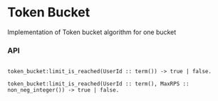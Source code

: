 # Token Bucket

Implementation of Token bucket algorithm for one bucket

### API

```

token_bucket:limit_is_reached(UserId :: term()) -> true | false.

token_bucket:limit_is_reached(UserId :: term(), MaxRPS :: non_neg_integer()) -> true | false.

```